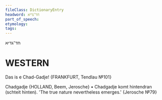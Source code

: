 ```yaml
---
fileClass: DictionaryEntry
headword: חד־גדיא
part_of_speech: 
etymology: 
tags: 
---
```

חד־גדיא

WESTERN
========

Das is e Chad-Gadje!
{FRANKFURT, Tendlau №101}

Chadgadje {HOLLAND, Beem, Jerosche}
	•	Chadgadje komt hintendran (schteit hinten). 'The true nature nevertheless emerges.' {Jerosche №79}
